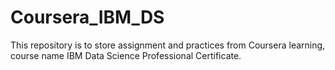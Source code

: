# Coursera_IBM_DS
This repository is to store assignment and practices from Coursera learning, course name IBM Data Science Professional Certificate. 

